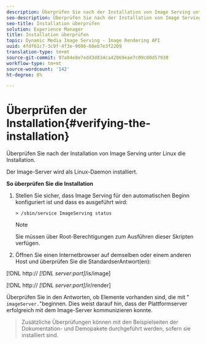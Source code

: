```yaml
---
description: Überprüfen Sie nach der Installation von Image Serving unter Linux die Installation.
seo-description: Überprüfen Sie nach der Installation von Image Serving unter Linux die Installation.
seo-title: Installation überprüfen
solution: Experience Manager
title: Installation überprüfen
topic: Dynamic Media Image Serving - Image Rendering API
uuid: 4fdf61c7-3c9f-4f3e-9696-60eb7e3f2209
translation-type: tm+mt
source-git-commit: 97a84e8e7edd3d834ca42069eae7c09c00d57938
workflow-type: tm+mt
source-wordcount: '142'
ht-degree: 0%

---
```



# Überprüfen der Installation{#verifying-the-installation}

Überprüfen Sie nach der Installation von Image Serving unter Linux die Installation.

Der Image-Server wird als Linux-Daemon installiert.

**So überprüfen Sie die Installation**

1. Stellen Sie sicher, dass Image Serving für den automatischen Beginn konfiguriert ist und dass es ausgeführt wird:

   `> /sbin/service ImageServing status`

   >[!NOTE]
   >
   >Sie müssen über Root-Berechtigungen zum Ausführen dieser Skripten verfügen.

1. Öffnen Sie einen Internetbrowser auf demselben oder einem anderen Host und überprüfen Sie die StandardserAntwort(en):

[!DNL http:// *[!DNL server:port]*/is/image]

[!DNL http:// *[!DNL server:port]*/ir/render]

Überprüfen Sie in den Antworten, ob Elemente vorhanden sind, die mit &quot; `imageServer.`&quot;beginnen. Dies weist darauf hin, dass der Plattformserver erfolgreich mit dem Image-Server kommunizieren konnte.
>Zusätzliche Überprüfungen können mit den Beispielseiten der Dokumentation- und Demopakete durchgeführt werden, sofern sie installiert sind.

